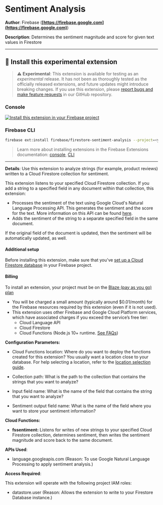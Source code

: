 # Sentiment Analysis

**Author**: Firebase (**[https://firebase.google.com](https://firebase.google.com)**)

**Description**: Determines the sentiment magnitude and score for given text values in Firestore

---

## 🧩 Install this experimental extension

> ⚠️ **Experimental**: This extension is available for testing as an _experimental_ release. It has not been as thoroughly tested as the officially released extensions, and future updates might introduce breaking changes. If you use this extension, please [report bugs and make feature requests](https://github.com/firebase/experimental-extensions/issues/new/choose) in our GitHub repository.

### Console

[![Install this extension in your Firebase project](../install-extension.png?raw=true "Install this extension in your Firebase project")](https://console.firebase.google.com/project/_/extensions/install?ref=firebase/firestore-sentiment-analysis)

### Firebase CLI

```bash
firebase ext:install firebase/firestore-sentiment-analysis --project=<your-project-id>
```

> Learn more about installing extensions in the Firebase Extensions documentation: [console](https://firebase.google.com/docs/extensions/install-extensions?platform=console), [CLI](https://firebase.google.com/docs/extensions/install-extensions?platform=cli)

---

**Details**: Use this extension to analyze strings (for example, product reviews) written to a Cloud Firestore collection for sentiment.

This extension listens to your specified Cloud Firestore collection. If you add a string to a specified field in any document within that collection, this extension:

- Processes the sentiment of the text using Google Cloud's Natural Language Processing API. This generates the sentiment and the score for the text. More information on this API can be found [here](https://cloud.google.com/natural-language/docs/basics#:~:text=Sentiment%20analysis%20response%20fields,-A%20sample%20analyzeSentiment&text=score%20of%20the%20sentiment%20ranges,%2C%20between%200.0%20and%20%2Binf%20.).
- Adds the sentiment of the string to a separate specified field in the same document.

If the original field of the document is updated, then the sentiment will be automatically updated, as well.

#### Additional setup

Before installing this extension, make sure that you've [set up a Cloud Firestore database](https://firebase.google.com/docs/firestore/quickstart) in your Firebase project.

#### Billing

To install an extension, your project must be on the [Blaze (pay as you go) plan](https://firebase.google.com/pricing)

- You will be charged a small amount (typically around $0.01/month) for the Firebase resources required by this extension (even if it is not used).
- This extension uses other Firebase and Google Cloud Platform services, which have associated charges if you exceed the service’s free tier:
  - Cloud Language API
  - Cloud Firestore
  - Cloud Functions (Node.js 10+ runtime. [See FAQs](https://firebase.google.com/support/faq#expandable-24))

**Configuration Parameters:**

- Cloud Functions location: Where do you want to deploy the functions created for this extension? You usually want a location close to your database. For help selecting a location, refer to the [location selection guide](https://firebase.google.com/docs/functions/locations).

- Collection path: What is the path to the collection that contains the strings that you want to analyze?

- Input field name: What is the name of the field that contains the string that you want to analyze?

- Sentiment output field name: What is the name of the field where you want to store your sentiment information?

**Cloud Functions:**

- **fssentiment:** Listens for writes of new strings to your specified Cloud Firestore collection, determines sentiment, then writes the sentiment magnitude and score back to the same document.

**APIs Used**:

- language.googleapis.com (Reason: To use Google Natural Language Processing to apply sentiment analysis.)

**Access Required**:

This extension will operate with the following project IAM roles:

- datastore.user (Reason: Allows the extension to write to your Firestore Database instance.)

